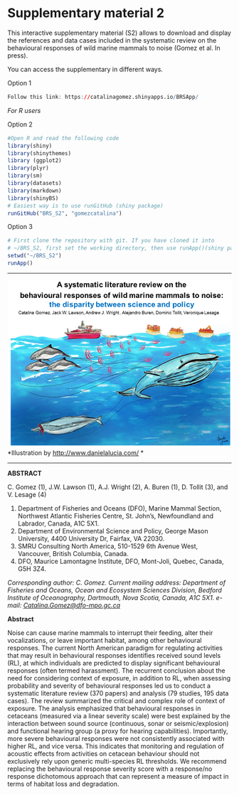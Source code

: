 # Supplementary material 2

This interactive supplementary material (S2) allows to download and display the references and data cases included in the systematic review on the behavioural responses of wild marine mammals to noise (Gomez et al. In press). 

You can access the supplementary in different ways.

Option 1
```R
Follow this link: https://catalinagomez.shinyapps.io/BRSApp/
```
*For R users*

Option 2
```R
#Open R and read the following code
library(shiny)
library(shinythemes)
library (ggplot2)
library(plyr)
library(sm)
library(datasets)
library(markdown)
library(shinyBS)
# Easiest way is to use runGitHub (shiny package)
runGitHub("BRS_S2", "gomezcatalina")
```
Option 3 
```R
# First clone the repository with git. If you have cloned it into
# ~/BRS_S2, first set the working directory, then use runApp()(shiny package).
setwd("~/BRS_S2")
runApp()
```
***

![Behavioural responses of marine mammals to noise](vignettes/by_danielalucia.png)
*Illustration by http://www.danielalucia.com/ *

***

**ABSTRACT**

C. Gomez (1), J.W. Lawson (1), A.J. Wright (2), A. Buren (1), D. Tollit (3), and V. Lesage (4)

1) Department of Fisheries and Oceans (DFO), Marine Mammal Section, Northwest Atlantic Fisheries Centre, St. John’s, Newfoundland and Labrador, Canada, A1C 5X1. 
2) Department of Environmental Science and Policy, George Mason University, 4400 University Dr, Fairfax, VA 22030. 
3) SMRU Consulting North America, 510-1529 6th Avenue West, Vancouver, British Columbia, Canada.
4) DFO, Maurice Lamontagne Institute, DFO, Mont-Joli, Quebec, Canada, G5H 3Z4.

*Corresponding author: C. Gomez. Current mailing address: Department of Fisheries and Oceans, Ocean and Ecosystem Sciences Division, Bedford Institute of Oceanography, Dartmouth, Nova Scotia, Canada, A1C 5X1. e-mail: Catalina.Gomez@dfo-mpo.gc.ca*

**Abstract**

Noise can cause marine mammals to interrupt their feeding, alter their vocalizations, or leave important habitat, among other behavioural responses. The current North American paradigm for regulating activities that may result in behavioural responses identifies received sound levels (RL), at which individuals are predicted to display significant behavioural responses (often termed harassment). The recurrent conclusion about the need for considering context of exposure, in addition to RL, when assessing probability and severity of behavioural responses led us to conduct a systematic literature review (370 papers) and analysis (79 studies, 195 data cases). The review summarized the critical and complex role of context of exposure. The analysis emphasized that behavioural responses in cetaceans (measured via a linear severity scale) were best explained by the interaction between sound source (continuous, sonar or seismic/explosion) and functional hearing group (a proxy for hearing capabilities). Importantly, more severe behavioural responses were not consistently associated with higher RL, and vice versa. This indicates that monitoring and regulation of acoustic effects from activities on cetacean behaviour should not exclusively rely upon generic multi-species RL thresholds. We recommend replacing the behavioural response severity score with a response/no response dichotomous approach that can represent a measure of impact in terms of habitat loss and degradation.
